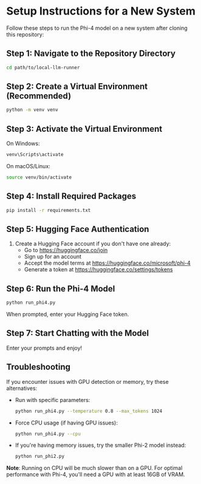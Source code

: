 # Setup Instructions for a New System

Follow these steps to run the Phi-4 model on a new system after cloning this repository:

## Step 1: Navigate to the Repository Directory

```bash
cd path/to/local-llm-runner
```

## Step 2: Create a Virtual Environment (Recommended)

```bash
python -m venv venv
```

## Step 3: Activate the Virtual Environment

On Windows:
```bash
venv\Scripts\activate
```

On macOS/Linux:
```bash
source venv/bin/activate
```

## Step 4: Install Required Packages

```bash
pip install -r requirements.txt
```

## Step 5: Hugging Face Authentication

1. Create a Hugging Face account if you don't have one already:
   - Go to https://huggingface.co/join
   - Sign up for an account
   - Accept the model terms at https://huggingface.co/microsoft/phi-4
   - Generate a token at https://huggingface.co/settings/tokens

## Step 6: Run the Phi-4 Model

```bash
python run_phi4.py
```

When prompted, enter your Hugging Face token.

## Step 7: Start Chatting with the Model

Enter your prompts and enjoy!

## Troubleshooting

If you encounter issues with GPU detection or memory, try these alternatives:

- Run with specific parameters:
  ```bash
  python run_phi4.py --temperature 0.8 --max_tokens 1024
  ```

- Force CPU usage (if having GPU issues):
  ```bash
  python run_phi4.py --cpu
  ```

- If you're having memory issues, try the smaller Phi-2 model instead:
  ```bash
  python run_phi2.py
  ```

**Note**: Running on CPU will be much slower than on a GPU. For optimal performance with Phi-4, you'll need a GPU with at least 16GB of VRAM. 